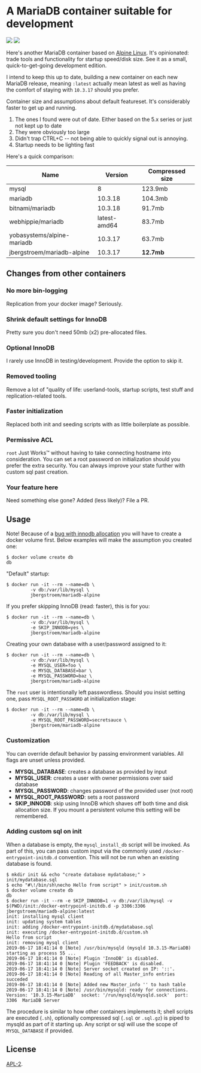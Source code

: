 # A MariaDB container suitable for development

[![](https://images.microbadger.com/badges/version/jbergstroem/mariadb-alpine.svg)](https://microbadger.com/images/jbergstroem/mariadb-alpine) [![](https://images.microbadger.com/badges/image/jbergstroem/mariadb-alpine.svg)](https://microbadger.com/images/jbergstroem/mariadb-alpine)

Here's another MariaDB container based on [Alpine Linux][1]. It's opinionated: trade tools and functionality for startup speed/disk size. See it as a small, quick-to-get-going development edition.

I intend to keep this up to date, building a new container on each new MariaDB release, meaning `:latest` actually mean latest as well as having the comfort of staying with `10.3.17` should you prefer.

Container size and assumptions about default featureset. It's considerably faster to get up and running.

1. The ones I found were out of date. Either based on the 5.x series or just not kept up to date
2. They were obviously too large
3. Didn't trap CTRL+C -- not being able to quickly signal out is annoying.
4. Startup needs to be lighting fast

Here's a quick comparison:

| Name                       | Version      | Compressed size |
| -------------------------- | ------------ | --------------- |
| mysql                      | 8            | 123.9mb         |
| mariadb                    | 10.3.18      | 104.3mb         |
| bitnami/mariadb            | 10.3.18      | 91.7mb          |
| webhippie/mariadb          | latest-amd64 | 83.7mb          |
| yobasystems/alpine-mariadb | 10.3.17      | 63.7mb          |
| jbergstroem/mariadb-alpine | 10.3.17      | **12.7mb**      |

## Changes from other containers

### No more bin-logging

Replication from your docker image? Seriously.

### Shrink default settings for InnoDB

Pretty sure you don't need 50mb (x2) pre-allocated files.

### Optional InnoDB

I rarely use InnoDB in testing/development. Provide the option to skip it.

### Removed tooling

Remove a lot of "quality of life: userland-tools, startup scripts, test stuff and replication-related tools.

### Faster initialization

Replaced both init and seeding scripts with as little boilerplate as possible.

### Permissive ACL

`root` Just Works™️ without having to take connecting hostname into consideration. You can set a root password on initialization should you prefer the extra security. You can always improve your state further with custom sql past creation.

### Your feature here

Need something else gone? Added (less likely)? File a PR.

## Usage

Note! Because of a [bug with innodb allocation][2] you will have to create a docker volume first. Below examples will make the assumption you created one:

```console
$ docker volume create db
db
```

"Default" startup:

```console
$ docker run -it --rm --name=db \
         -v db:/var/lib/mysql \
         jbergstroem/mariadb-alpine
```

If you prefer skipping InnoDB (read: faster), this is for you:

```console
$ docker run -it --rm --name=db \
         -v db:/var/lib/mysql \
         -e SKIP_INNODB=yes \
         jbergstroem/mariadb-alpine
```

Creating your own database with a user/password assigned to it:

```console
$ docker run -it --rm --name=db \
         -v db:/var/lib/mysql \
         -e MYSQL_USER=foo \
         -e MYSQL_DATABASE=bar \
         -e MYSQL_PASSWORD=baz \
         jbergstroem/mariadb-alpine
```

The `root` user is intentionally left passwordless. Should you insist setting one, pass `MYSQL_ROOT_PASSWORD` at initialization stage:

```console
$ docker run -it --rm --name=db \
         -v db:/var/lib/mysql \
         -e MYSQL_ROOT_PASSWORD=secretsauce \
         jbergstroem/mariadb-alpine
```

### Customization

You can override default behavior by passing environment variables. All flags
are unset unless provided.

-  **MYSQL_DATABASE**: creates a database as provided by input
-  **MYSQL_USER**: creates a user with owner permissions over said database
-  **MYSQL_PASSWORD**: changes password of the provided user (not root)
-  **MYSQL_ROOT_PASSWORD**: sets a root password
-  **SKIP_INNODB**: skip using InnoDB which shaves off both time and
   disk allocation size. If you mount a persistent volume
   this setting will be remembered.

### Adding custom sql on init

When a database is empty, the `mysql_install_db` script will be invoked. As part of this, you can pass custom input via the commonly used `/docker-entrypoint-initdb.d` convention. This will not be run when an existing database is found.

```console
$ mkdir init && echo "create database mydatabase;" > init/mydatabase.sql
$ echo "#\!/bin/sh\necho Hello from script" > init/custom.sh
$ docker volume create db
db
$ docker run -it --rm -e SKIP_INNODB=1 -v db:/var/lib/mysql -v $(PWD)/init:/docker-entrypoint-initdb.d -p 3306:3306 jbergstroem/mariadb-alpine:latest
init: installing mysql client
init: updating system tables
init: adding /docker-entrypoint-initdb.d/mydatabase.sql
init: executing /docker-entrypoint-initdb.d/custom.sh
Hello from script
init: removing mysql client
2019-06-17 18:41:14 0 [Note] /usr/bin/mysqld (mysqld 10.3.15-MariaDB) starting as process 55 ...
2019-06-17 18:41:14 0 [Note] Plugin 'InnoDB' is disabled.
2019-06-17 18:41:14 0 [Note] Plugin 'FEEDBACK' is disabled.
2019-06-17 18:41:14 0 [Note] Server socket created on IP: '::'.
2019-06-17 18:41:14 0 [Note] Reading of all Master_info entries succeded
2019-06-17 18:41:14 0 [Note] Added new Master_info '' to hash table
2019-06-17 18:41:14 0 [Note] /usr/bin/mysqld: ready for connections.
Version: '10.3.15-MariaDB'  socket: '/run/mysqld/mysqld.sock'  port: 3306  MariaDB Server
```

The procedure is similar to how other containers implements it; shell scripts are executed (`.sh`), optionally compressed sql (`.sql` or `.sql.gz`) is piped to mysqld as part of it starting up. Any script or sql will use the scope of `MYSQL_DATABASE` if provided.

## License

[APL-2](./LICENSE).

[1]: https://alpinelinux.org
[2]: https://github.com/jbergstroem/mariadb-alpine/issues/1
